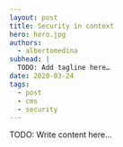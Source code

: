 ```yaml
---
layout: post
title: Security in context
hero: hero.jpg
authors:
  - albertomedina
subhead: |
  TODO: Add tagline here…
date: 2020-03-24
tags:
  - post
  - cms
  - security
---
```


TODO: Write content here…

[collection]: /wordpress
